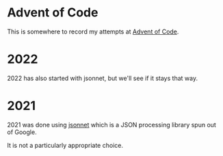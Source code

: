 # Advent of Code

This is somewhere to record my attempts at [Advent of
Code](https://www.adventofcode.com).

# 2022

2022 has also started with jsonnet, but we'll see if it stays that way.

# 2021

2021 was done using [jsonnet](https://www.jsonnet.org) which is a JSON
processing library spun out of Google.

It is not a particularly appropriate choice.
